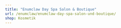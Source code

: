 ```yaml
---
title: "Enumclaw Day Spa Salon & Boutique"
url: /enumclaw/enumclaw-day-spa-salon-und-boutique/
shop: Kosmetik
---
```

